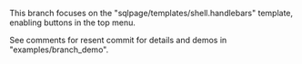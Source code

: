 This branch focuses on the "sqlpage/templates/shell.handlebars" template, enabling buttons in the top menu.

See comments for resent commit for details and demos in "examples/branch_demo".